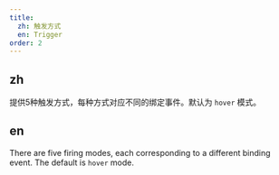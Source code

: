 ```yaml
---
title:
  zh: 触发方式
  en: Trigger
order: 2
---
```


## zh

提供5种触发方式，每种方式对应不同的绑定事件。默认为 `hover` 模式。

## en

There are five firing modes, each corresponding to a different binding event. The default is `hover` mode.
